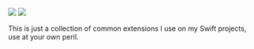 [![](https://img.shields.io/endpoint?url=https%3A%2F%2Fswiftpackageindex.com%2Fapi%2Fpackages%2Frafaelfrancisco-dev%2FScrews%2Fbadge%3Ftype%3Dswift-versions)](https://swiftpackageindex.com/rafaelfrancisco-dev/Screws) [![](https://img.shields.io/endpoint?url=https%3A%2F%2Fswiftpackageindex.com%2Fapi%2Fpackages%2Frafaelfrancisco-dev%2FScrews%2Fbadge%3Ftype%3Dplatforms)](https://swiftpackageindex.com/rafaelfrancisco-dev/Screws)

This is just a collection of common extensions I use on my Swift projects, use at your own peril.
